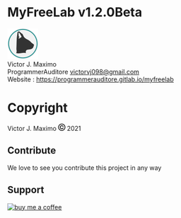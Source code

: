 # MyFreeLab v1.2.0Beta
![logo myfreelab][logo_myfreelab]
<br>
Victor J. Maximo <br>
ProgrammerAuditore <victorvj098@gmail.com> <br>
Website : https://programmerauditore.gitlab.io/myfreelab
# Copyright
Victor J. Maximo ![logo myfreelab][logo_copyright] 2021

[logo_myfreelab]: https://github.com/ProgrammerAuditore/myfreelab/raw/master/source/logo.png

[logo_copyright]: https://github.com/ProgrammerAuditore/myfreelab/raw/master/source/copyright_16x16.png

## Contribute
We love to see you contribute this project in any way

## Support
[![buy me a coffee](https://mlb-s1-p.mlstatic.com/678176-MLB47198972633_082021-F.jpg)](https://mpago.la/2EYQTy2)

